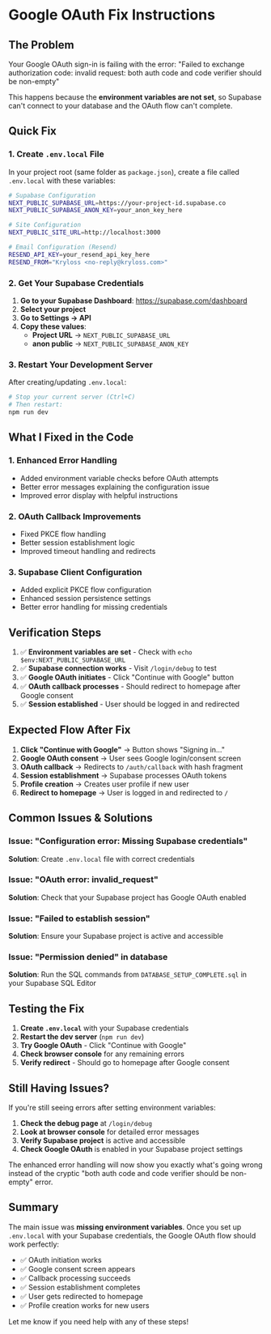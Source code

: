 # Google OAuth Fix Instructions

## The Problem
Your Google OAuth sign-in is failing with the error: "Failed to exchange authorization code: invalid request: both auth code and code verifier should be non-empty"

This happens because the **environment variables are not set**, so Supabase can't connect to your database and the OAuth flow can't complete.

## Quick Fix

### 1. Create `.env.local` File
In your project root (same folder as `package.json`), create a file called `.env.local` with these variables:

```bash
# Supabase Configuration
NEXT_PUBLIC_SUPABASE_URL=https://your-project-id.supabase.co
NEXT_PUBLIC_SUPABASE_ANON_KEY=your_anon_key_here

# Site Configuration  
NEXT_PUBLIC_SITE_URL=http://localhost:3000

# Email Configuration (Resend)
RESEND_API_KEY=your_resend_api_key_here
RESEND_FROM="Kryloss <no-reply@kryloss.com>"
```

### 2. Get Your Supabase Credentials

1. **Go to your Supabase Dashboard**: https://supabase.com/dashboard
2. **Select your project**
3. **Go to Settings → API**
4. **Copy these values**:
   - **Project URL** → `NEXT_PUBLIC_SUPABASE_URL`
   - **anon public** → `NEXT_PUBLIC_SUPABASE_ANON_KEY`

### 3. Restart Your Development Server
After creating/updating `.env.local`:
```bash
# Stop your current server (Ctrl+C)
# Then restart:
npm run dev
```

## What I Fixed in the Code

### 1. **Enhanced Error Handling**
- Added environment variable checks before OAuth attempts
- Better error messages explaining the configuration issue
- Improved error display with helpful instructions

### 2. **OAuth Callback Improvements**
- Fixed PKCE flow handling
- Better session establishment logic
- Improved timeout handling and redirects

### 3. **Supabase Client Configuration**
- Added explicit PKCE flow configuration
- Enhanced session persistence settings
- Better error handling for missing credentials

## Verification Steps

1. ✅ **Environment variables are set** - Check with `echo $env:NEXT_PUBLIC_SUPABASE_URL`
2. ✅ **Supabase connection works** - Visit `/login/debug` to test
3. ✅ **Google OAuth initiates** - Click "Continue with Google" button
4. ✅ **OAuth callback processes** - Should redirect to homepage after Google consent
5. ✅ **Session established** - User should be logged in and redirected

## Expected Flow After Fix

1. **Click "Continue with Google"** → Button shows "Signing in..."
2. **Google OAuth consent** → User sees Google login/consent screen
3. **OAuth callback** → Redirects to `/auth/callback` with hash fragment
4. **Session establishment** → Supabase processes OAuth tokens
5. **Profile creation** → Creates user profile if new user
6. **Redirect to homepage** → User is logged in and redirected to `/`

## Common Issues & Solutions

### Issue: "Configuration error: Missing Supabase credentials"
**Solution**: Create `.env.local` file with correct credentials

### Issue: "OAuth error: invalid_request"
**Solution**: Check that your Supabase project has Google OAuth enabled

### Issue: "Failed to establish session"
**Solution**: Ensure your Supabase project is active and accessible

### Issue: "Permission denied" in database
**Solution**: Run the SQL commands from `DATABASE_SETUP_COMPLETE.sql` in your Supabase SQL Editor

## Testing the Fix

1. **Create `.env.local`** with your Supabase credentials
2. **Restart the dev server** (`npm run dev`)
3. **Try Google OAuth** - Click "Continue with Google"
4. **Check browser console** for any remaining errors
5. **Verify redirect** - Should go to homepage after Google consent

## Still Having Issues?

If you're still seeing errors after setting environment variables:

1. **Check the debug page** at `/login/debug`
2. **Look at browser console** for detailed error messages
3. **Verify Supabase project** is active and accessible
4. **Check Google OAuth** is enabled in your Supabase project settings

The enhanced error handling will now show you exactly what's going wrong instead of the cryptic "both auth code and code verifier should be non-empty" error.

## Summary

The main issue was **missing environment variables**. Once you set up `.env.local` with your Supabase credentials, the Google OAuth flow should work perfectly:

- ✅ OAuth initiation works
- ✅ Google consent screen appears
- ✅ Callback processing succeeds
- ✅ Session establishment completes
- ✅ User gets redirected to homepage
- ✅ Profile creation works for new users

Let me know if you need help with any of these steps!
